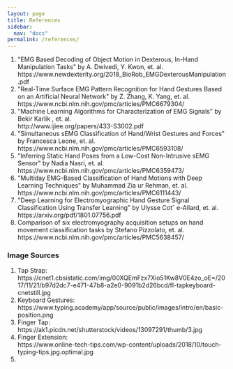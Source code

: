 ```yaml
---
layout: page
title: References
sidebar:
  nav: "docs"
permalink: /references/
---
```

<html>
  <body>
    <p><ol>
      <li>"EMG Based Decoding of Object Motion in Dexterous, In-Hand Manipulation Tasks" by A. Dwivedi, Y. Kwon, et. al. 
        <br/>https://www.newdexterity.org/2018_BioRob_EMGDexterousManipulation.pdf</li>
      <li>"Real-Time Surface EMG Pattern Recognition for Hand Gestures Based on an Artificial Neural Network" by Z.  Zhang, K. Yang, et. al.
        <br/>https://www.ncbi.nlm.nih.gov/pmc/articles/PMC6679304/</li>
      <li>"Machine Learning Algorithms for Characterization of EMG Signals" by Bekir Karlik , et. al.
        <br>http://www.ijiee.org/papers/433-S3002.pdf</li>
      <li>"Simultaneous sEMG Classification of Hand/Wrist Gestures and Forces" by Francesca Leone, et. al.
        <br>https://www.ncbi.nlm.nih.gov/pmc/articles/PMC6593108/</li>
      <li>"Inferring Static Hand Poses from a Low-Cost Non-Intrusive sEMG Sensor" by Nadia Nasri, et. al.
        <br>https://www.ncbi.nlm.nih.gov/pmc/articles/PMC6359473/</li>
      <li>"Multiday EMG-Based Classification of Hand Motions with Deep Learning Techniques" by Muhammad Zia ur Rehman, et. al.
        <br>https://www.ncbi.nlm.nih.gov/pmc/articles/PMC6111443/</li>
      <li>"Deep Learning for Electromyographic Hand Gesture Signal Classification Using Transfer Learning" by Ulysse Cotˆ e-Allard, et. al.
        <br>https://arxiv.org/pdf/1801.07756.pdf</li>
      <li>Comparison of six electromyography acquisition setups on hand movement classification tasks by Stefano Pizzolato, et. al.
        <br>https://www.ncbi.nlm.nih.gov/pmc/articles/PMC5638457/</li>
    </ol></p>
    <p>
      <h3>Image Sources</h3>
      <ol>
        <li>Tap Strap:<br>https://cnet1.cbsistatic.com/img/00XQEmFzx7Xio51Kw8V0E4zo_oE=/2017/11/21/b97d2dc7-e471-47b8-a2e0-9091b2d26bcd/fl-tapkeyboard-cnetstill.jpg</li>
        <li>Keyboard Gestures:<br>https://www.typing.academy/app/source/public/images/intro/en/basic-position.png</li>
        <li>Finger Tap:<br>https://ak1.picdn.net/shutterstock/videos/13097291/thumb/3.jpg</li>
        <li>Finger Extension:<br>https://www.online-tech-tips.com/wp-content/uploads/2018/10/touch-typing-tips.jpg.optimal.jpg</li>
        <li></li>
      </ol></p>
  </body>
</html>

